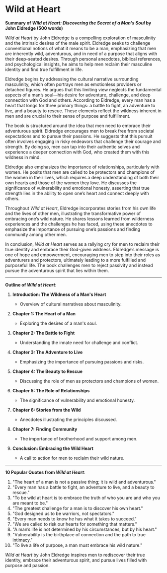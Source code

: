 # Wild at Heart

**Summary of *Wild at Heart: Discovering the Secret of a Man's Soul* by John Eldredge (500 words)**

*Wild at Heart* by John Eldredge is a compelling exploration of masculinity and the intrinsic desires of the male spirit. Eldredge seeks to challenge conventional notions of what it means to be a man, emphasizing that men are inherently wild, adventurous, and in need of a purpose that aligns with their deep-seated desires. Through personal anecdotes, biblical references, and psychological insights, he aims to help men reclaim their masculine identity and find true fulfillment in life.

Eldredge begins by addressing the cultural narrative surrounding masculinity, which often portrays men as emotionless providers or detached figures. He argues that this limiting view neglects the fundamental aspects of a man’s soul—his desire for adventure, challenge, and deep connection with God and others. According to Eldredge, every man has a heart that longs for three primary things: a battle to fight, an adventure to live, and a beauty to rescue. These elements reflect the wildness inherent in men and are crucial to their sense of purpose and fulfillment.

The book is structured around the idea that men need to embrace their adventurous spirit. Eldredge encourages men to break free from societal expectations and to pursue their passions. He suggests that this pursuit often involves engaging in risky endeavors that challenge their courage and strength. By doing so, men can tap into their authentic selves and experience a deeper connection with God, who created them with this wildness in mind.

Eldredge also emphasizes the importance of relationships, particularly with women. He posits that men are called to be protectors and champions of the women in their lives, which requires a deep understanding of both their own hearts and those of the women they love. He discusses the significance of vulnerability and emotional honesty, asserting that true strength lies in the ability to open one’s heart and connect deeply with others.

Throughout *Wild at Heart*, Eldredge incorporates stories from his own life and the lives of other men, illustrating the transformative power of embracing one’s wild nature. He shares lessons learned from wilderness experiences and the challenges he has faced, using these anecdotes to emphasize the importance of pursuing one’s passions and finding community among other men. 

In conclusion, *Wild at Heart* serves as a rallying cry for men to reclaim their true identity and embrace their God-given wildness. Eldredge’s message is one of hope and empowerment, encouraging men to step into their roles as adventurers and protectors, ultimately leading to a more fulfilled and purposeful life. The book challenges men to reject passivity and instead pursue the adventurous spirit that lies within them.

---

**Outline of *Wild at Heart***:

1. **Introduction: The Wildness of a Man's Heart**
   - Overview of cultural narratives about masculinity.

2. **Chapter 1: The Heart of a Man**
   - Exploring the desires of a man's soul.

3. **Chapter 2: The Battle to Fight**
   - Understanding the innate need for challenge and conflict.

4. **Chapter 3: The Adventure to Live**
   - Emphasizing the importance of pursuing passions and risks.

5. **Chapter 4: The Beauty to Rescue**
   - Discussing the role of men as protectors and champions of women.

6. **Chapter 5: The Role of Relationships**
   - The significance of vulnerability and emotional honesty.

7. **Chapter 6: Stories from the Wild**
   - Anecdotes illustrating the principles discussed.

8. **Chapter 7: Finding Community**
   - The importance of brotherhood and support among men.

9. **Conclusion: Embracing the Wild Heart**
   - A call to action for men to reclaim their wild nature.

---

**10 Popular Quotes from *Wild at Heart***:

1. "The heart of a man is not a passive thing; it is wild and adventurous."
2. "Every man has a battle to fight, an adventure to live, and a beauty to rescue."
3. "To be wild at heart is to embrace the truth of who you are and who you are meant to be."
4. "The greatest challenge for a man is to discover his own heart."
5. "God designed us to be warriors, not spectators."
6. "Every man needs to know he has what it takes to succeed."
7. "We are called to risk our hearts for something that matters."
8. "A man’s life is not determined by his circumstances, but by his heart."
9. "Vulnerability is the birthplace of connection and the path to true intimacy."
10. "To live a life of purpose, a man must embrace his wild nature."

*Wild at Heart* by John Eldredge inspires men to rediscover their true identity, embrace their adventurous spirit, and pursue lives filled with purpose and passion.
